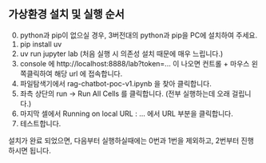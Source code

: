 ## 가상환경 설치 및 실행 순서

0. python과 pip이 없으실 경우, 3버전대의 python과 pip을 PC에 설치하여 주세요.
1. pip install uv
2. uv run jupyter lab (처음 실행 시 의존성 설치 때문에 매우 느립니다.)
3. console 에 http://localhost:8888/lab?token=... 이 나오면 컨트롤 + 마우스 왼쪽클릭하여 해당 url 에 접속합니다.
4. 파일탐색기에서 rag-chatbot-poc-v1.ipynb 을 찾아 클릭합니다.
5. 좌측 상단의 run -> Run All Cells 를 클릭합니다. (전부 실행하는데 오래 걸립니다.)
6. 마지막 셀에서 Running on local URL : ... 에서 URL 부분을 클릭합니다.
7. 테스트합니다.

설치가 완료 되었으면, 다음부터 실행하실때에는 0번과 1번을 제외하고, 2번부터 진행하시면 됩니다.